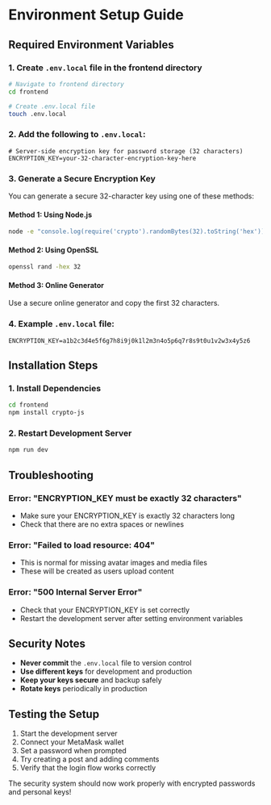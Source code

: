 # Environment Setup Guide

## Required Environment Variables

### 1. Create `.env.local` file in the frontend directory

```bash
# Navigate to frontend directory
cd frontend

# Create .env.local file
touch .env.local
```

### 2. Add the following to `.env.local`:

```env
# Server-side encryption key for password storage (32 characters)
ENCRYPTION_KEY=your-32-character-encryption-key-here
```

### 3. Generate a Secure Encryption Key

You can generate a secure 32-character key using one of these methods:

#### Method 1: Using Node.js
```bash
node -e "console.log(require('crypto').randomBytes(32).toString('hex'))"
```

#### Method 2: Using OpenSSL
```bash
openssl rand -hex 32
```

#### Method 3: Online Generator
Use a secure online generator and copy the first 32 characters.

### 4. Example `.env.local` file:

```env
ENCRYPTION_KEY=a1b2c3d4e5f6g7h8i9j0k1l2m3n4o5p6q7r8s9t0u1v2w3x4y5z6
```

## Installation Steps

### 1. Install Dependencies
```bash
cd frontend
npm install crypto-js
```

### 2. Restart Development Server
```bash
npm run dev
```

## Troubleshooting

### Error: "ENCRYPTION_KEY must be exactly 32 characters"
- Make sure your ENCRYPTION_KEY is exactly 32 characters long
- Check that there are no extra spaces or newlines

### Error: "Failed to load resource: 404"
- This is normal for missing avatar images and media files
- These will be created as users upload content

### Error: "500 Internal Server Error"
- Check that your ENCRYPTION_KEY is set correctly
- Restart the development server after setting environment variables

## Security Notes

- **Never commit** the `.env.local` file to version control
- **Use different keys** for development and production
- **Keep your keys secure** and backup safely
- **Rotate keys** periodically in production

## Testing the Setup

1. Start the development server
2. Connect your MetaMask wallet
3. Set a password when prompted
4. Try creating a post and adding comments
5. Verify that the login flow works correctly

The security system should now work properly with encrypted passwords and personal keys! 